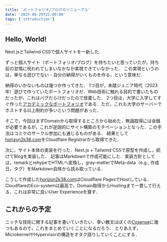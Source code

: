 ```yaml
---
title: 'ポートフォリオ/ブログのリニューアル'
date: '2025-08-29T22:00:00'
tags: ['introduction']
---
```


## Hello, World!

Next.jsとTailwind CSSで個人サイトを一新した．

ずっと個人サイト（ポートフォリオ/ブログ）を持ちたいと思っていたが，持ち前の怠惰に呪われてしまいなかなか実現できていなかった．
この実現というのは，単なる遊びでない - 自分の納得がいくものを作る，という意味だ．

納得のいかないものは幾つか作ってきた．
1つ目が，未踏ジュニア時代（2023年）遊びで作っていたポートフォリオだ．Web技術に触れる目的で書いたものだったが，これはバグだらけだったので放棄した．
2つ目は，大学に入学してすぐ作った[アカデミックなポートフォリオ](https://web.sfc.wide.ad.jp/~horizon)である．ただ，これも大学のサーバーでホストする以上制約が多いという問題があった．

そこで，今回はまずDomainから取得するところから始めた．無論取得には金銭が必要であるが，これが逆説的にサイト構築のモチベーションとなった．この手法はコミケのサークル参加にも通じるものがある．
結果として[horizon2k38.com](https://horizon2k38.com)をCloudflare Registrarから取得できた．

次に，サイト本体の実装を行った．Next.js + Tailwind CSSで原型を作成し，続けてBlogを実装した．
記事はMarkdownで作成可能にした．実装方針としては，remarkとrehypeでHTMLへ変換し，gray-matterでMeta-data（e.g., 作成日，タグ）をMarkdown自体から読み取っている．

こうして作成した[horizon2k38.com](https://horizon2k38.com)はCloudflare PagesでHostしている．CloudflareのEco-systemは最高で，Domain取得からHostingまで一貫して行える．これは非常に良いUser Experienceを齎す．

## これからの予定

ニッチな技術に関する記事を書いていきたい．幸い散文はぼくの[Cosense](https://cosen.se/horizon2038)に幾つもあるので，これをまとめていくことになるだろう．
とりあえず，MicrokernelやHypervisorの構造をオタク語りしていくことにする．

